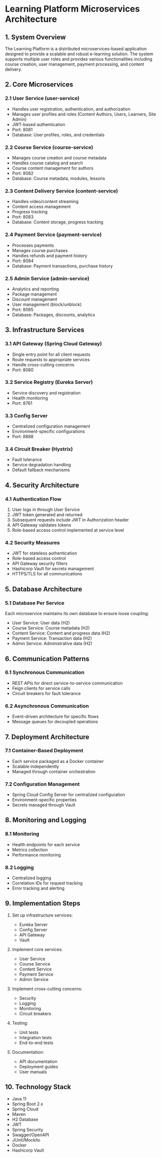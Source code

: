 # Learning Platform Microservices Architecture

## 1. System Overview

The Learning Platform is a distributed microservices-based application designed to provide a scalable and robust e-learning solution. The system supports multiple user roles and provides various functionalities including course creation, user management, payment processing, and content delivery.

## 2. Core Microservices

### 2.1 User Service (user-service)
- Handles user registration, authentication, and authorization
- Manages user profiles and roles (Content Authors, Users, Learners, Site Admin)
- JWT-based authentication
- Port: 8081
- Database: User profiles, roles, and credentials

### 2.2 Course Service (course-service)
- Manages course creation and course metadata
- Handles course catalog and search
- Course content management for authors
- Port: 8082
- Database: Course metadata, modules, lessons

### 2.3 Content Delivery Service (content-service)
- Handles video/content streaming
- Content access management
- Progress tracking
- Port: 8083
- Database: Content storage, progress tracking

### 2.4 Payment Service (payment-service)
- Processes payments
- Manages course purchases
- Handles refunds and payment history
- Port: 8084
- Database: Payment transactions, purchase history

### 2.5 Admin Service (admin-service)
- Analytics and reporting
- Package management
- Discount management
- User management (block/unblock)
- Port: 8085
- Database: Packages, discounts, analytics

## 3. Infrastructure Services

### 3.1 API Gateway (Spring Cloud Gateway)
- Single entry point for all client requests
- Route requests to appropriate services
- Handle cross-cutting concerns
- Port: 8080

### 3.2 Service Registry (Eureka Server)
- Service discovery and registration
- Health monitoring
- Port: 8761

### 3.3 Config Server
- Centralized configuration management
- Environment-specific configurations
- Port: 8888

### 3.4 Circuit Breaker (Hystrix)
- Fault tolerance
- Service degradation handling
- Default fallback mechanisms

## 4. Security Architecture

### 4.1 Authentication Flow
1. User logs in through User Service
2. JWT token generated and returned
3. Subsequent requests include JWT in Authorization header
4. API Gateway validates tokens
5. Role-based access control implemented at service level

### 4.2 Security Measures
- JWT for stateless authentication
- Role-based access control
- API Gateway security filters
- Hashicorp Vault for secrets management
- HTTPS/TLS for all communications

## 5. Database Architecture

### 5.1 Database Per Service
Each microservice maintains its own database to ensure loose coupling:
- User Service: User data (H2)
- Course Service: Course metadata (H2)
- Content Service: Content and progress data (H2)
- Payment Service: Transaction data (H2)
- Admin Service: Administrative data (H2)

## 6. Communication Patterns

### 6.1 Synchronous Communication
- REST APIs for direct service-to-service communication
- Feign clients for service calls
- Circuit breakers for fault tolerance

### 6.2 Asynchronous Communication
- Event-driven architecture for specific flows
- Message queues for decoupled operations

## 7. Deployment Architecture

### 7.1 Container-Based Deployment
- Each service packaged as a Docker container
- Scalable independently
- Managed through container orchestration

### 7.2 Configuration Management
- Spring Cloud Config Server for centralized configuration
- Environment-specific properties
- Secrets managed through Vault

## 8. Monitoring and Logging

### 8.1 Monitoring
- Health endpoints for each service
- Metrics collection
- Performance monitoring

### 8.2 Logging
- Centralized logging
- Correlation IDs for request tracking
- Error tracking and alerting

## 9. Implementation Steps

1. Set up infrastructure services:
   - Eureka Server
   - Config Server
   - API Gateway
   - Vault

2. Implement core services:
   - User Service
   - Course Service
   - Content Service
   - Payment Service
   - Admin Service

3. Implement cross-cutting concerns:
   - Security
   - Logging
   - Monitoring
   - Circuit breakers

4. Testing:
   - Unit tests
   - Integration tests
   - End-to-end tests

5. Documentation:
   - API documentation
   - Deployment guides
   - User manuals

## 10. Technology Stack

- Java 11
- Spring Boot 2.x
- Spring Cloud
- Maven
- H2 Database
- JWT
- Spring Security
- Swagger/OpenAPI
- JUnit/Mockito
- Docker
- Hashicorp Vault
